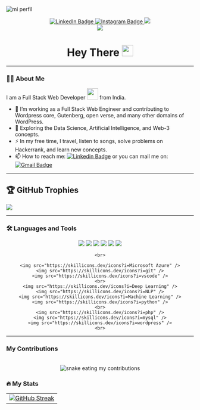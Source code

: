 ![mi perfil](https://res.cloudinary.com/superfolio/image/upload/v1620689979/68747470733a2f2f692e70696e696d672e636f6d2f6f726967696e616c732f63362f33332f63322f63363333633230656465383266306530636564376435373064626533613166332e676966_yjuh2s.gif)


<div align="center">
  <a href="https://www.linkedin.com/in/hilay-trivedi-493b121b1/">
    <img src="https://img.shields.io/badge/LinkedIn-blue?style=for-the-badge&logo=linkedin&logoColor=white" alt="LinkedIn Badge"/>
  </a>
  <a href="https://www.instagram.com/hilaytrivedi24/">
    <img src="https://img.shields.io/badge/Instagram-blueviolet?style=for-the-badge&logo=instagram&logoColor=white" alt="Instagram Badge"/>
  </a>
   <a href="mailto:hilaytrivedi1224@gmail.com">
    <img src="https://img.shields.io/badge/Gmail-333333?style=for-the-badge&logo=gmail&logoColor=red" />
  </a>
</div>

<div align="center">
  <img align="center" src="https://visitor-badge.laobi.icu/badge?page_id=nevilsonani.nevilsonani"/>
</div>

<h1 align="center">
  Hey There <img src="https://media.giphy.com/media/hvRJCLFzcasrR4ia7z/giphy.gif" width="30px"/>
</h1>

---

### :man_technologist: About Me

I am a Full Stack Web Developer <img src="https://media.giphy.com/media/WUlplcMpOCEmTGBtBW/giphy.gif" width="30"> from India.

- :telescope: I’m working as a Full Stack Web Engineer and contributing to Wordpress core, Gutenberg, open verse, and many other domains of WordPress.
- :seedling: Exploring the Data Science, Artificial Intelligence, and Web-3 concepts.
- :zap: In my free time, I travel, listen to songs, solve problems on Hackerrank, and learn new concepts.
- :mailbox: How to reach me: [![Linkedin Badge](https://img.shields.io/badge/-NevilSonani-blue?style=flat&logo=Linkedin&logoColor=white)](https://www.linkedin.com/in/nevil-sonani-263b68222/) or you can mail me on: [![Gmail Badge](https://img.shields.io/badge/-NevilSonani-important?style=flat&logo=Gmail&logoColor=white)](mailto:nevilsonani2810@gmail.com)

-----

## 🏆 GitHub Trophies
![](https://github-profile-trophy.vercel.app/?username=subhamukherjee321&theme=radical&no-frame=false&no-bg=false&margin-w=4)


---

### :hammer_and_wrench: Languages and Tools
<div align="center">
    <img src="https://skillicons.dev/icons?i=html" />
    <img src="https://skillicons.dev/icons?i=css" />
    <img src="https://skillicons.dev/icons?i=javascript" />
    <img src="https://skillicons.dev/icons?i=SQL" />
    <img src="https://skillicons.dev/icons?i=react" />
    <img src="https://skillicons.dev/icons?i=bootstrap" />
    
    <br>
  
    <img src="https://skillicons.dev/icons?i=Microsoft Azure" />
    <img src="https://skillicons.dev/icons?i=git" />
    <img src="https://skillicons.dev/icons?i=vscode" />
    <br>
    <img src="https://skillicons.dev/icons?i=Deep Learning" />
    <img src="https://skillicons.dev/icons?i=NLP" />
    <img src="https://skillicons.dev/icons?i=Machine Learning" />
    <img src="https://skillicons.dev/icons?i=python" />
    <br>
    <img src="https://skillicons.dev/icons?i=php" />
    <img src="https://skillicons.dev/icons?i=mysql" />
    <img src="https://skillicons.dev/icons?i=wordpress" />
    <br>
    
</div>

---

### My Contributions

<div align="center">
  <br>
  <img alt="snake eating my contributions" src="https://raw.githubusercontent.com/nevilsonani/nevilsonani/output/github-contribution-grid-snake.svg" />
</div>


### :fire: My Stats

<table align="center">
  <tr>
    <td align="center">
      <a href="https://git.io/streak-stats">
        <img src="http://github-readme-streak-stats.herokuapp.com?user=nevilsonani&theme=highcontrast" alt="GitHub Streak"/>
      </a>
    </td>
  
  </tr>
</table>
